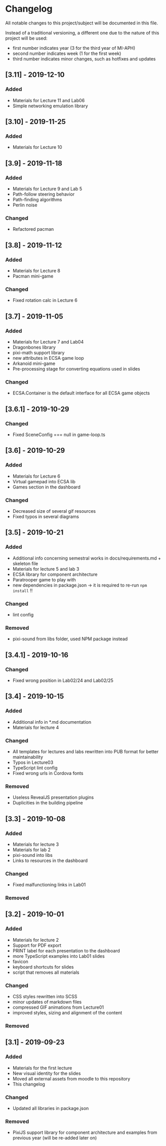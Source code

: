 # Changelog
All notable changes to this project/subject will be documented in this file.

Instead of a traditional versioning, a different one due to the nature of this project will be used:

- first number indicates year (3 for the third year of MI-APH)
- second number indicates week (1 for the first week)
- third number indicates minor changes, such as hotfixes and updates

## [3.11] - 2019-12-10
### Added
- Materials for Lecture 11 and Lab06
- Simple networking emulation library


## [3.10] - 2019-11-25
### Added
- Materials for Lecture 10

## [3.9] - 2019-11-18
### Added
- Materials for Lecture 9 and Lab 5
- Path-follow steering behavior
- Path-finding algorithms
- Perlin noise

### Changed
- Refactored pacman


## [3.8] - 2019-11-12
### Added
- Materials for Lecture 8
- Pacman mini-game

### Changed
- Fixed rotation calc in Lecture 6

## [3.7] - 2019-11-05
### Added
- Materials for Lecture 7 and Lab04
- Dragonbones library
- pixi-math support library
- new attributes in ECSA game loop
- Arkanoid mini-game
- Pre-processing stage for converting equations used in slides

### Changed
- ECSA.Container is the default interface for all ECSA game objects

## [3.6.1] - 2019-10-29

### Changed
- Fixed SceneConfig === null in game-loop.ts


## [3.6] - 2019-10-29
### Added
- Materials for Lecture 6
- Virtual gamepad into ECSA lib
- Games section in the dashboard

### Changed
- Decreased size of several gif resources
- Fixed typos in several diagrams 


## [3.5] - 2019-10-21
### Added
- Additional info concerning semestral works in docs/requirements.md + skeleton file
- Materials for lecture 5 and lab 3
- ECSA library for component architecture
- Paratrooper game to play with
- new dependencies in package.json -> it is required to re-run `npm install` !!

### Changed
- lint config

### Removed
- pixi-sound from libs folder, used NPM package instead

## [3.4.1] - 2019-10-16
### Changed
- Fixed wrong position in Lab02/24 and Lab02/25

## [3.4] - 2019-10-15
### Added
- Additional info in *.md documentation
- Materials for lecture 4

### Changed
- All templates for lectures and labs rewritten into PUB format for better maintainability 
- Typos in Lecture03
- TypeScript lint config
- Fixed wrong urls in Cordova fonts

### Removed
- Useless RevealJS presentation plugins
- Duplicities in the building pipeline


## [3.3] - 2019-10-08
### Added
- Materials for lecture 3
- Materials for lab 2
- pixi-sound into libs
- Links to resources in the dashboard

### Changed
- Fixed malfunctioning links in Lab01

### Removed

## [3.2] - 2019-10-01
### Added
- Materials for lecture 2
- Support for PDF export
- PRINT label for each presentation to the dashboard
- more TypeScript examples into Lab01 slides
- favicon
- keyboard shortcuts for slides
- script that removes all materials

### Changed
- CSS styles rewritten into SCSS
- minor updates of markdown files
- compressed GIF animations from Lecture01
- improved styles, sizing and alignment of the content

### Removed


## [3.1] - 2019-09-23
### Added
- Materials for the first lecture
- New visual identity for the slides
- Moved all external assets from moodle to this repository
- This changelog

### Changed
- Updated all libraries in package.json

### Removed
- PixiJS support library for component architecture and examples from previous year (will be re-added later on)
